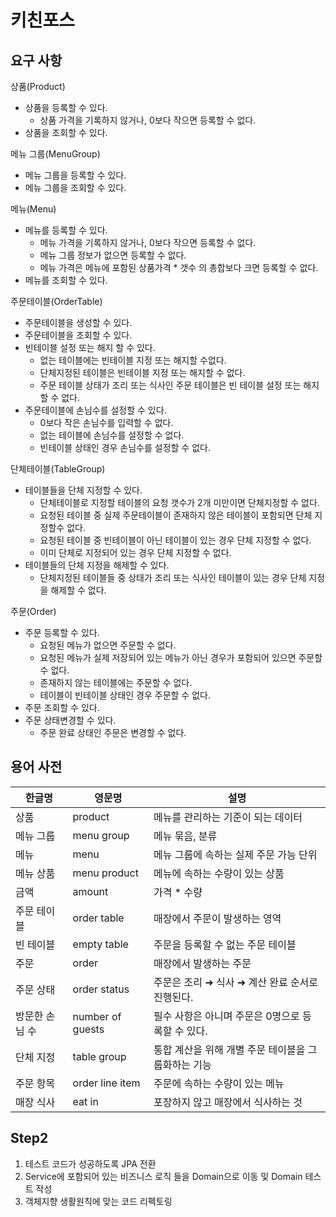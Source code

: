 # 키친포스

## 요구 사항

상품(Product)
 - 상품을 등록할 수 있다.
    - 상품 가격을 기록하지 않거나, 0보다 작으면 등록할 수 없다.
 - 상품을 조회할 수 있다.
 
메뉴 그룹(MenuGroup)
- 메뉴 그룹을 등록할 수 있다.
- 메뉴 그룹을 조회할 수 있다.

메뉴(Menu)
- 메뉴를 등록할 수 있다.
  - 메뉴 가격을 기록하지 않거나, 0보다 작으면 등록할 수 없다.
  - 메뉴 그룹 정보가 없으면 등록할 수 없다.
  - 메뉴 가격은 메뉴에 포함된 상품가격 * 갯수 의 총합보다 크면 등록할 수 없다.
- 메뉴를 조회할 수 있다.


주문테이블(OrderTable)
- 주문테이블을 생성할 수 있다.
- 주문테이블을 조회할 수 있다.
- 빈테이블 설정 또는 해지 할 수 있다.
   - 없는 테이블에는 빈테이블 지정 또는 해지할 수없다.
   - 단체지정된 테이블은 빈테이블 지정 또는 해지할 수 없다.
   - 주문 테이블 상태가 조리 또는 식사인 주문 테이블은 빈 테이블 설정 또는 해지할 수 없다.
- 주문테이블에 손님수를 설정할 수 있다.
   - 0보다 작은 손님수를 입력할 수 없다.
   - 없는 테이블에 손님수를 설정할 수 없다.
   - 빈테이블 상태인 경우 손님수를 설정할 수 없다.

단체테이블(TableGroup)
- 테이블들을 단체 지정할 수 있다.
  - 단체테이블로 지정할 테이블의 요청 갯수가 2개 미만이면 단체지정할 수 없다.
  - 요청된 테이블 중 실제 주문테이블이 존재하지 않은 테이블이 포함되면 단체 지정할수 없다.
  - 요청된 테이블 중 빈테이블이 아닌 테이블이 있는 경우  단체 지정할 수 없다.
  - 이미 단체로 지정되어 있는 경우 단체 지정할 수 없다.
- 테이블들의 단체 지정을 해제할 수 있다.
  - 단체지정된 테이블들 중 상태가 조리 또는 식사인 테이블이 있는 경우 단체 지정을 해제할 수 없다.


주문(Order)
- 주문 등록할 수 있다.
   - 요청된 메뉴가 없으면 주문할 수 없다.
   - 요청된 메뉴가 실제 저장되어 있는 메뉴가 아닌 경우가 포함되어 있으면 주문할 수 없다.
   - 존재하지 않는 테이블에는  주문할 수 없다.
   - 테이블이 빈테이블 상태인 경우 주문할 수 없다.
- 주문 조회할 수 있다.
- 주문 상태변경할 수 있다.
   - 주문 완료 상태인 주문은 변경할 수 없다.


## 용어 사전

| 한글명 | 영문명 | 설명 |
| --- | --- | --- |
| 상품 | product | 메뉴를 관리하는 기준이 되는 데이터 |
| 메뉴 그룹 | menu group | 메뉴 묶음, 분류 |
| 메뉴 | menu | 메뉴 그룹에 속하는 실제 주문 가능 단위 |
| 메뉴 상품 | menu product | 메뉴에 속하는 수량이 있는 상품 |
| 금액 | amount | 가격 * 수량 |
| 주문 테이블 | order table | 매장에서 주문이 발생하는 영역 |
| 빈 테이블 | empty table | 주문을 등록할 수 없는 주문 테이블 |
| 주문 | order | 매장에서 발생하는 주문 |
| 주문 상태 | order status | 주문은 조리 ➜ 식사 ➜ 계산 완료 순서로 진행된다. |
| 방문한 손님 수 | number of guests | 필수 사항은 아니며 주문은 0명으로 등록할 수 있다. |
| 단체 지정 | table group | 통합 계산을 위해 개별 주문 테이블을 그룹화하는 기능 |
| 주문 항목 | order line item | 주문에 속하는 수량이 있는 메뉴 |
| 매장 식사 | eat in | 포장하지 않고 매장에서 식사하는 것 |

## Step2 

1. 테스트 코드가 성공하도록 JPA 전환 
2. Service에 포함되어 있는 비즈니스 로직 들을 Domain으로 이동 및 Domain 테스트 작성
3. 객체지향 생활원칙에 맞는 코드 리펙토링
